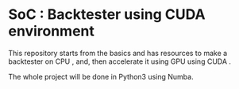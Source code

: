 # SoC : Backtester using CUDA environment 

This repository starts from the basics and has resources to make a backtester on CPU , and, then accelerate it using GPU using CUDA . 

The whole project will be done in Python3 using Numba.
